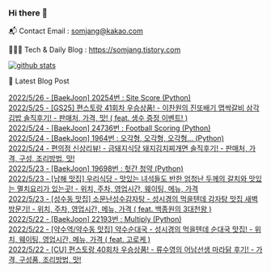 ### Hi there 👋

📬  Contact Email : somjang@kakao.com

👨🏻‍💻  Tech & Daily Blog : https://somjang.tistory.com

[![github stats](https://github-readme-stats.vercel.app/api?username=SOMJANG&show_icons=true&hide_border=False)](https://somjang.tistory.com)

🤩 Latest Blog Post

[2022/5/26 - [BaekJoon] 20254번 : Site Score (Python)](https://somjang.tistory.com/entry/BaekJoon-20254%EB%B2%88-Site-Score-Python) <br>
[2022/5/25 - [GS25] 편스토랑 41회차 우승상품! - 이찬원의 진또배기 맵싹갈비 삼각김밥 솔직후기! - 판매처, 가격, 맛! ( feat. 생수 증정 이벤트! )](https://somjang.tistory.com/entry/GS25-%ED%8E%B8%EC%8A%A4%ED%86%A0%EB%9E%91-41%ED%9A%8C%EC%B0%A8-%EC%9A%B0%EC%8A%B9%EC%83%81%ED%92%88-%EC%9D%B4%EC%B0%AC%EC%9B%90%EC%9D%98-%EC%A7%84%EB%98%90%EB%B0%B0%EA%B8%B0-%EB%A7%B5%EC%8B%B9%EA%B0%88%EB%B9%84-%EC%82%BC%EA%B0%81%EA%B9%80%EB%B0%A5-%EC%86%94%EC%A7%81%ED%9B%84%EA%B8%B0-%ED%8C%90%EB%A7%A4%EC%B2%98-%EA%B0%80%EA%B2%A9-%EB%A7%9B-feat-%EC%83%9D%EC%88%98-%EC%A6%9D%EC%A0%95-%EC%9D%B4%EB%B2%A4%ED%8A%B8) <br>
[2022/5/24 - [BaekJoon] 24736번 : Football Scoring (Python)](https://somjang.tistory.com/entry/BaekJoon-24736%EB%B2%88-Football-Scoring-Python) <br>
[2022/5/24 - [BaekJoon] 1964번 : 오각형, 오각형, 오각형... (Python)](https://somjang.tistory.com/entry/BaekJoon-1964%EB%B2%88-%EC%98%A4%EA%B0%81%ED%98%95-%EC%98%A4%EA%B0%81%ED%98%95-%EC%98%A4%EA%B0%81%ED%98%95-Python) <br>
[2022/5/24 - 편의점 신상리뷰! - 금돼지식당 돼지김치찌개면 솔직후기! - 판매처, 가격, 구성, 조리방법, 맛!](https://somjang.tistory.com/entry/%ED%8E%B8%EC%9D%98%EC%A0%90-%EC%8B%A0%EC%83%81%EB%A6%AC%EB%B7%B0-%EA%B8%88%EB%8F%BC%EC%A7%80%EC%8B%9D%EB%8B%B9-%EB%8F%BC%EC%A7%80%EA%B9%80%EC%B9%98%EC%B0%8C%EA%B0%9C%EB%A9%B4-%EC%86%94%EC%A7%81%ED%9B%84%EA%B8%B0-%ED%8C%90%EB%A7%A4%EC%B2%98-%EA%B0%80%EA%B2%A9-%EA%B5%AC%EC%84%B1-%EC%A1%B0%EB%A6%AC%EB%B0%A9%EB%B2%95-%EB%A7%9B) <br>
[2022/5/23 - [BaekJoon] 19698번 : 헛간 청약 (Python)](https://somjang.tistory.com/entry/BaekJoon-19698%EB%B2%88-%ED%97%9B%EA%B0%84-%EC%B2%AD%EC%95%BD-Python) <br>
[2022/5/23 - [남해 맛집] 우리식당 - 맛있는 녀석들도 반한 엄청난 두께의 갈치와 맛있는 멸치요리가 있는곳! - 위치, 주차, 영업시간, 웨이팅, 메뉴, 가격](https://somjang.tistory.com/entry/%EB%82%A8%ED%95%B4-%EB%A7%9B%EC%A7%91-%EC%9A%B0%EB%A6%AC%EC%8B%9D%EB%8B%B9-%EB%A7%9B%EC%9E%88%EB%8A%94-%EB%85%80%EC%84%9D%EB%93%A4%EB%8F%84-%EB%B0%98%ED%95%9C-%EC%97%84%EC%B2%AD%EB%82%9C-%EB%91%90%EA%BB%98%EC%9D%98-%EA%B0%88%EC%B9%98%EC%99%80-%EB%A7%9B%EC%9E%88%EB%8A%94-%EB%A9%B8%EC%B9%98%EC%9A%94%EB%A6%AC%EA%B0%80-%EC%9E%88%EB%8A%94%EA%B3%B3-%EC%9C%84%EC%B9%98-%EC%98%81%EC%97%85%EC%8B%9C%EA%B0%84-%EC%9B%A8%EC%9D%B4%ED%8C%85-%EB%A9%94%EB%89%B4-%EA%B0%80%EA%B2%A9) <br>
[2022/5/23 - [성수동 맛집] 소문난성수감자탕 - 성시경의 먹을텐데 감자탕 맛집 새벽 방문기! - 위치, 주차, 영업시간, 메뉴, 가격 ( feat. 백종원의 3대천왕 )](https://somjang.tistory.com/entry/%EC%84%B1%EC%88%98%EB%8F%99-%EB%A7%9B%EC%A7%91-%EC%86%8C%EB%AC%B8%EB%82%9C%EC%84%B1%EC%88%98%EA%B0%90%EC%9E%90%ED%83%95-%EC%84%B1%EC%8B%9C%EA%B2%BD%EC%9D%98-%EB%A8%B9%EC%9D%84%ED%85%90%EB%8D%B0-%EA%B0%90%EC%9E%90%ED%83%95-%EB%A7%9B%EC%A7%91-%EC%83%88%EB%B2%BD-%EB%B0%A9%EB%AC%B8%EA%B8%B0-%EC%9C%84%EC%B9%98-%EC%A3%BC%EC%B0%A8-%EC%98%81%EC%97%85%EC%8B%9C%EA%B0%84-%EB%A9%94%EB%89%B4-%EA%B0%80%EA%B2%A9) <br>
[2022/5/22 - [BaekJoon] 22193번 : Multiply (Python)](https://somjang.tistory.com/entry/BaekJoon-22193%EB%B2%88-Multiply-Python) <br>
[2022/5/22 - [약수역/약수동 맛집] 약수순대국 - 성시경의 먹을텐데 순대국 맛집! - 위치, 웨이팅, 영업시간, 메뉴, 가격 ( feat. 고로케 )](https://somjang.tistory.com/entry/%EC%95%BD%EC%88%98%EC%97%AD%EC%95%BD%EC%88%98%EB%8F%99-%EB%A7%9B%EC%A7%91-%EC%95%BD%EC%88%98%EC%88%9C%EB%8C%80%EA%B5%AD-%EC%84%B1%EC%8B%9C%EA%B2%BD%EC%9D%98-%EB%A8%B9%EC%9D%84%ED%85%90%EB%8D%B0-%EC%88%9C%EB%8C%80%EA%B5%AD-%EB%A7%9B%EC%A7%91-%EC%9C%84%EC%B9%98-%EC%9B%A8%EC%9D%B4%ED%8C%85-%EC%98%81%EC%97%85%EC%8B%9C%EA%B0%84-%EB%A9%94%EB%89%B4-%EA%B0%80%EA%B2%A9-feat-%EA%B3%A0%EB%A1%9C%EC%BC%80) <br>
[2022/5/22 - [CU] 편스토랑 40회차 우승상품! - 류수영의 어남선생 마라닭 후기! - 가격, 구성품, 조리방법, 맛!](https://somjang.tistory.com/entry/CU-%ED%8E%B8%EC%8A%A4%ED%86%A0%EB%9E%91-40%ED%9A%8C%EC%B0%A8-%EC%9A%B0%EC%8A%B9%EC%83%81%ED%92%88-%EB%A5%98%EC%88%98%EC%98%81%EC%9D%98-%EC%96%B4%EB%82%A8%EC%84%A0%EC%83%9D-%EB%A7%88%EB%9D%BC%EB%8B%AD-%ED%9B%84%EA%B8%B0-%EA%B0%80%EA%B2%A9-%EA%B5%AC%EC%84%B1%ED%92%88-%EC%A1%B0%EB%A6%AC%EB%B0%A9%EB%B2%95-%EB%A7%9B) <br>
